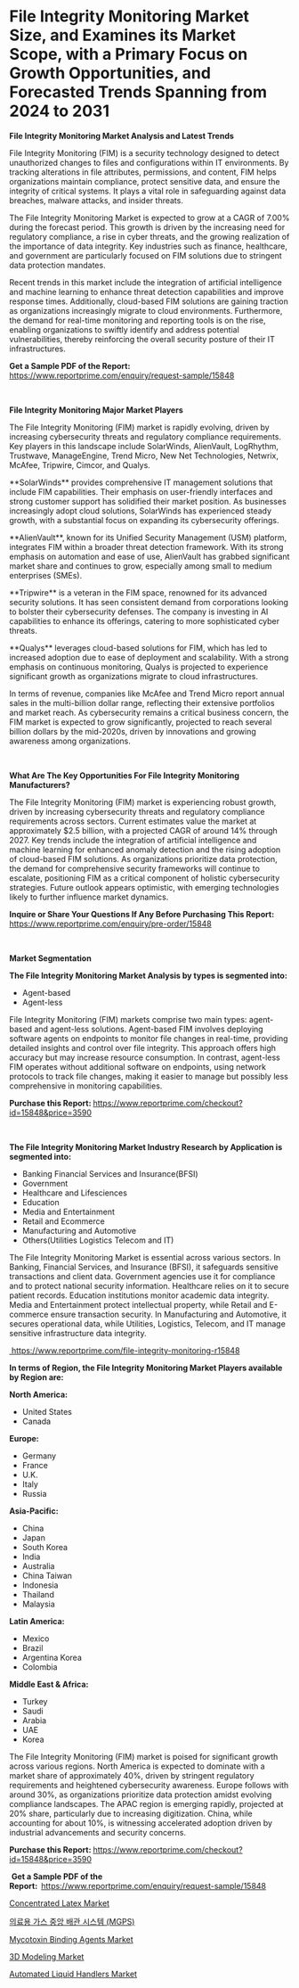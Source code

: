 <p><h1>File Integrity Monitoring Market Size, and Examines its Market Scope, with a Primary Focus on Growth Opportunities, and Forecasted Trends Spanning from 2024 to 2031</h1></p><p><strong>File Integrity Monitoring Market Analysis and Latest Trends</strong></p>
<p><p>File Integrity Monitoring (FIM) is a security technology designed to detect unauthorized changes to files and configurations within IT environments. By tracking alterations in file attributes, permissions, and content, FIM helps organizations maintain compliance, protect sensitive data, and ensure the integrity of critical systems. It plays a vital role in safeguarding against data breaches, malware attacks, and insider threats.</p><p>The File Integrity Monitoring Market is expected to grow at a CAGR of 7.00% during the forecast period. This growth is driven by the increasing need for regulatory compliance, a rise in cyber threats, and the growing realization of the importance of data integrity. Key industries such as finance, healthcare, and government are particularly focused on FIM solutions due to stringent data protection mandates.</p><p>Recent trends in this market include the integration of artificial intelligence and machine learning to enhance threat detection capabilities and improve response times. Additionally, cloud-based FIM solutions are gaining traction as organizations increasingly migrate to cloud environments. Furthermore, the demand for real-time monitoring and reporting tools is on the rise, enabling organizations to swiftly identify and address potential vulnerabilities, thereby reinforcing the overall security posture of their IT infrastructures.</p></p>
<p><strong>Get a Sample PDF of the Report:&nbsp;</strong> <a href="https://www.reportprime.com/enquiry/request-sample/15848">https://www.reportprime.com/enquiry/request-sample/15848</a></p>
<p>&nbsp;</p>
<p><strong>File Integrity Monitoring Major Market Players</strong></p>
<p><p>The File Integrity Monitoring (FIM) market is rapidly evolving, driven by increasing cybersecurity threats and regulatory compliance requirements. Key players in this landscape include SolarWinds, AlienVault, LogRhythm, Trustwave, ManageEngine, Trend Micro, New Net Technologies, Netwrix, McAfee, Tripwire, Cimcor, and Qualys.</p><p>**SolarWinds** provides comprehensive IT management solutions that include FIM capabilities. Their emphasis on user-friendly interfaces and strong customer support has solidified their market position. As businesses increasingly adopt cloud solutions, SolarWinds has experienced steady growth, with a substantial focus on expanding its cybersecurity offerings.</p><p>**AlienVault**, known for its Unified Security Management (USM) platform, integrates FIM within a broader threat detection framework. With its strong emphasis on automation and ease of use, AlienVault has grabbed significant market share and continues to grow, especially among small to medium enterprises (SMEs).</p><p>**Tripwire** is a veteran in the FIM space, renowned for its advanced security solutions. It has seen consistent demand from corporations looking to bolster their cybersecurity defenses. The company is investing in AI capabilities to enhance its offerings, catering to more sophisticated cyber threats.</p><p>**Qualys** leverages cloud-based solutions for FIM, which has led to increased adoption due to ease of deployment and scalability. With a strong emphasis on continuous monitoring, Qualys is projected to experience significant growth as organizations migrate to cloud infrastructures.</p><p>In terms of revenue, companies like McAfee and Trend Micro report annual sales in the multi-billion dollar range, reflecting their extensive portfolios and market reach. As cybersecurity remains a critical business concern, the FIM market is expected to grow significantly, projected to reach several billion dollars by the mid-2020s, driven by innovations and growing awareness among organizations.</p></p>
<p>&nbsp;</p>
<p><strong>What Are The Key Opportunities For File Integrity Monitoring Manufacturers?</strong></p>
<p><p>The File Integrity Monitoring (FIM) market is experiencing robust growth, driven by increasing cybersecurity threats and regulatory compliance requirements across sectors. Current estimates value the market at approximately $2.5 billion, with a projected CAGR of around 14% through 2027. Key trends include the integration of artificial intelligence and machine learning for enhanced anomaly detection and the rising adoption of cloud-based FIM solutions. As organizations prioritize data protection, the demand for comprehensive security frameworks will continue to escalate, positioning FIM as a critical component of holistic cybersecurity strategies. Future outlook appears optimistic, with emerging technologies likely to further influence market dynamics.</p></p>
<p><strong>Inquire or Share Your Questions If Any Before Purchasing This Report:</strong> <a href="https://www.reportprime.com/enquiry/pre-order/15848">https://www.reportprime.com/enquiry/pre-order/15848</a></p>
<p>&nbsp;</p>
<p><strong>Market Segmentation</strong></p>
<p><strong>The File Integrity Monitoring Market Analysis by types is segmented into:</strong></p>
<p><ul><li>Agent-based</li><li>Agent-less</li></ul></p>
<p><p>File Integrity Monitoring (FIM) markets comprise two main types: agent-based and agent-less solutions. Agent-based FIM involves deploying software agents on endpoints to monitor file changes in real-time, providing detailed insights and control over file integrity. This approach offers high accuracy but may increase resource consumption. In contrast, agent-less FIM operates without additional software on endpoints, using network protocols to track file changes, making it easier to manage but possibly less comprehensive in monitoring capabilities.</p></p>
<p><strong>Purchase this Report:&nbsp;</strong><a href="https://www.reportprime.com/checkout?id=15848&price=3590">https://www.reportprime.com/checkout?id=15848&price=3590</a></p>
<p>&nbsp;</p>
<p><strong>The File Integrity Monitoring Market Industry Research by Application is segmented into:</strong></p>
<p><ul><li>Banking Financial Services and Insurance(BFSI)</li><li>Government</li><li>Healthcare and Lifesciences</li><li>Education</li><li>Media and Entertainment</li><li>Retail and Ecommerce</li><li>Manufacturing and Automotive</li><li>Others(Utilities Logistics Telecom and IT)</li></ul></p>
<p><p>The File Integrity Monitoring Market is essential across various sectors. In Banking, Financial Services, and Insurance (BFSI), it safeguards sensitive transactions and client data. Government agencies use it for compliance and to protect national security information. Healthcare relies on it to secure patient records. Education institutions monitor academic data integrity. Media and Entertainment protect intellectual property, while Retail and E-commerce ensure transaction security. In Manufacturing and Automotive, it secures operational data, while Utilities, Logistics, Telecom, and IT manage sensitive infrastructure data integrity.</p></p>
<p><a href="https://www.reportprime.com/file-integrity-monitoring-r15848">&nbsp;https://www.reportprime.com/file-integrity-monitoring-r15848</a></p>
<p><strong>In terms of Region, the File Integrity Monitoring Market Players available by Region are:</strong></p>
<p>
    <p> <strong> North America: </strong>
        <ul>
            <li>United States</li>
            <li>Canada</li>
        </ul>
        </p> 
    <p> <strong> Europe: </strong>
        <ul>
            <li>Germany</li>
            <li>France</li>
            <li>U.K.</li>
            <li>Italy</li>
            <li>Russia</li>
        </ul>
        </p> 
    <p> <strong> Asia-Pacific: </strong>
        <ul>
            <li>China</li>
            <li>Japan</li>
            <li>South Korea</li>
            <li>India</li>
            <li>Australia</li>
            <li>China Taiwan</li>
            <li>Indonesia</li>
            <li>Thailand</li>
            <li>Malaysia</li>
        </ul>
        </p> 
    <p> <strong> Latin America: </strong>
        <ul>
            <li>Mexico</li>
            <li>Brazil</li>
            <li>Argentina Korea</li>
            <li>Colombia</li>
        </ul>
        </p> 
    <p> <strong> Middle East & Africa: </strong>
        <ul>
            <li>Turkey</li>
            <li>Saudi</li>
            <li>Arabia</li>
            <li>UAE</li>
            <li>Korea</li>
        </ul>
    </p>
    </p>
<p><p>The File Integrity Monitoring (FIM) market is poised for significant growth across various regions. North America is expected to dominate with a market share of approximately 40%, driven by stringent regulatory requirements and heightened cybersecurity awareness. Europe follows with around 30%, as organizations prioritize data protection amidst evolving compliance landscapes. The APAC region is emerging rapidly, projected at 20% share, particularly due to increasing digitization. China, while accounting for about 10%, is witnessing accelerated adoption driven by industrial advancements and security concerns.</p></p>
<p><strong>Purchase this Report: </strong><a href="https://www.reportprime.com/checkout?id=15848&price=3590">https://www.reportprime.com/checkout?id=15848&price=3590</a></p>
<p>&nbsp;<strong>Get a Sample PDF of the Report:&nbsp;&nbsp;</strong><a href="https://www.reportprime.com/enquiry/request-sample/15848">https://www.reportprime.com/enquiry/request-sample/15848</a></p>
<p><strong></strong></p>
<p><p><a href="https://medium.com/@paulalkim0612024/this-concentrated-latex-market-research-report-evaluates-the-key-market-trends-drivers-and-55c1a46e5f88">Concentrated Latex Market</a></p><p><a href="https://medium.com/@macking460/medical-gas-central-piping-system-mgps-market-%EC%9D%98-%EA%B8%80%EB%A1%9C%EB%B2%8C-%EC%8B%9C%EC%9E%A5-%EA%B0%9C%EC%9A%94%EB%8A%94-%EC%A0%84-%EC%84%B8%EA%B3%84-%EB%B0%8F-%EC%A3%BC%EC%9A%94-%EC%8B%9C%EC%9E%A5%EC%9D%98-%EC%82%B0%EC%97%85%EC%97%90-%EC%98%81%ED%96%A5%EC%9D%84-%EB%AF%B8%EC%B9%98%EB%8A%94-%EC%A3%BC%EC%9A%94-%ED%8A%B8%EB%A0%8C%EB%93%9C%EC%97%90-%EB%8C%80%ED%95%9C-c0bb94741c39">의료용 가스 중앙 배관 시스템 (MGPS)</a></p><p><a href="https://medium.com/@woods76241/this-mycotoxin-binding-agents-market-research-report-evaluates-the-key-market-trends-drivers-0f94a3a95fa1">Mycotoxin Binding Agents Market</a></p><p><a href="https://github.com/gulaimolin/Market-Research-Report-List-6/blob/main/3d-modeling-market.md">3D Modeling Market</a></p><p><a href="https://www.linkedin.com/pulse/global-automated-liquid-handlers-market-trends-insights-growth-knsfc?trackingId=8t%2Fclu6gRmCh8rNNvU3j3Q%3D%3D">Automated Liquid Handlers Market</a></p></p>